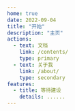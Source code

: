 ```yaml
---
home: true
date: 2022-09-04
title: "开始"
description: "主页"
actions:
  - text: 文档
    link: /contents/
    type: primary
  - text: 关于我
    link: /about/
    type: secondary
features:
  - title: 等待建设
    details: ......
---
```


